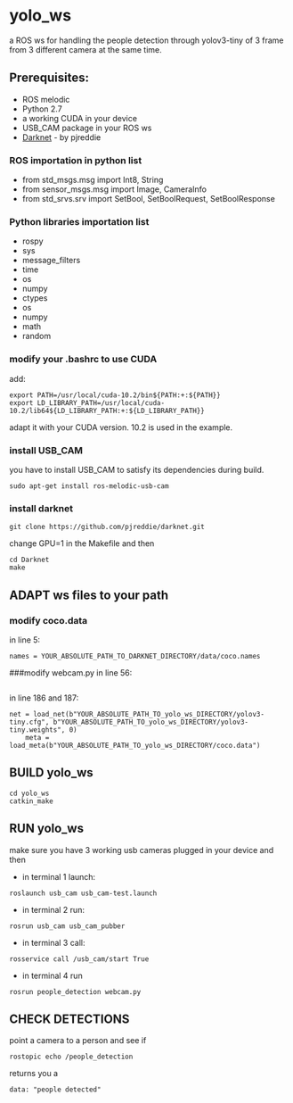 # yolo_ws
a ROS ws for handling the people detection through yolov3-tiny of 3 frame from 3 different camera at the same time.

## Prerequisites: 
* ROS melodic
* Python 2.7
* a working CUDA in your device
* USB_CAM package in your ROS ws
* [Darknet](https://github.com/pjreddie/darknet) - by pjreddie

### ROS importation in python list 
* from std_msgs.msg import Int8, String
* from sensor_msgs.msg import Image, CameraInfo
* from std_srvs.srv import SetBool, SetBoolRequest, SetBoolResponse
### Python libraries importation list 
* rospy
* sys
* message_filters
* time
* os
* numpy
* ctypes
* os
* numpy
* math
* random

### modify your .bashrc to use CUDA
add:
```
export PATH=/usr/local/cuda-10.2/bin${PATH:+:${PATH}}
export LD_LIBRARY_PATH=/usr/local/cuda-10.2/lib64${LD_LIBRARY_PATH:+:${LD_LIBRARY_PATH}}

```
adapt it with your CUDA version. 10.2 is used in the example.

### install USB_CAM 
you have to install USB_CAM to satisfy its dependencies during build.

```
sudo apt-get install ros-melodic-usb-cam
```
### install darknet 
```
git clone https://github.com/pjreddie/darknet.git
```
change GPU=1 in the Makefile and then
```
cd Darknet
make
```
## ADAPT ws files to your path

### modify coco.data 
in line 5: 
```
names = YOUR_ABSOLUTE_PATH_TO_DARKNET_DIRECTORY/data/coco.names
```
###modify webcam.py
in line 56: 
```lib = CDLL("YOUR_ABSOLUTE_PATH_TO_DARKNET_DIRECTORY/libdarknet.so", RTLD_GLOBAL)
```
in line 186 and 187: 
```  
net = load_net(b"YOUR_ABSOLUTE_PATH_TO_yolo_ws_DIRECTORY/yolov3-tiny.cfg", b"YOUR_ABSOLUTE_PATH_TO_yolo_ws_DIRECTORY/yolov3-tiny.weights", 0)
    meta = load_meta(b"YOUR_ABSOLUTE_PATH_TO_yolo_ws_DIRECTORY/coco.data")
```
## BUILD yolo_ws
```  
cd yolo_ws
catkin_make
```
## RUN yolo_ws
make sure you have 3 working usb cameras plugged in your device and then
* in terminal 1 launch:
```  
roslaunch usb_cam usb_cam-test.launch
```
* in terminal 2 run:
```  
rosrun usb_cam usb_cam_pubber
```
* in terminal 3 call:
```  
rosservice call /usb_cam/start True
```
* in terminal 4 run

```  
rosrun people_detection webcam.py 
```
## CHECK DETECTIONS
point a camera to a person and see if 


```  
rostopic echo /people_detection 
```
returns you a 

```  
data: "people detected"
```

